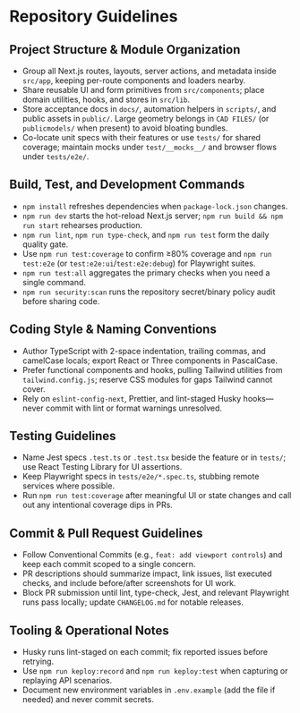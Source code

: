 # Repository Guidelines

## Project Structure & Module Organization

- Group all Next.js routes, layouts, server actions, and metadata inside `src/app`, keeping per-route components and loaders nearby.
- Share reusable UI and form primitives from `src/components`; place domain utilities, hooks, and stores in `src/lib`.
- Store acceptance docs in `docs/`, automation helpers in `scripts/`, and public assets in `public/`. Large geometry belongs in `CAD FILES/` (or `publicmodels/` when present) to avoid bloating bundles.
- Co-locate unit specs with their features or use `tests/` for shared coverage; maintain mocks under `test/__mocks__/` and browser flows under `tests/e2e/`.

## Build, Test, and Development Commands

- `npm install` refreshes dependencies when `package-lock.json` changes.
- `npm run dev` starts the hot-reload Next.js server; `npm run build && npm run start` rehearses production.
- `npm run lint`, `npm run type-check`, and `npm run test` form the daily quality gate.
- Use `npm run test:coverage` to confirm ≥80% coverage and `npm run test:e2e` (or `test:e2e:ui`/`test:e2e:debug`) for Playwright suites.
- `npm run test:all` aggregates the primary checks when you need a single command.
- `npm run security:scan` runs the repository secret/binary policy audit before sharing code.

## Coding Style & Naming Conventions

- Author TypeScript with 2-space indentation, trailing commas, and camelCase locals; export React or Three components in PascalCase.
- Prefer functional components and hooks, pulling Tailwind utilities from `tailwind.config.js`; reserve CSS modules for gaps Tailwind cannot cover.
- Rely on `eslint-config-next`, Prettier, and lint-staged Husky hooks—never commit with lint or format warnings unresolved.

## Testing Guidelines

- Name Jest specs `.test.ts` or `.test.tsx` beside the feature or in `tests/`; use React Testing Library for UI assertions.
- Keep Playwright specs in `tests/e2e/*.spec.ts`, stubbing remote services where possible.
- Run `npm run test:coverage` after meaningful UI or state changes and call out any intentional coverage dips in PRs.

## Commit & Pull Request Guidelines

- Follow Conventional Commits (e.g., `feat: add viewport controls`) and keep each commit scoped to a single concern.
- PR descriptions should summarize impact, link issues, list executed checks, and include before/after screenshots for UI work.
- Block PR submission until lint, type-check, Jest, and relevant Playwright runs pass locally; update `CHANGELOG.md` for notable releases.

## Tooling & Operational Notes

- Husky runs lint-staged on each commit; fix reported issues before retrying.
- Use `npm run keploy:record` and `npm run keploy:test` when capturing or replaying API scenarios.
- Document new environment variables in `.env.example` (add the file if needed) and never commit secrets.
